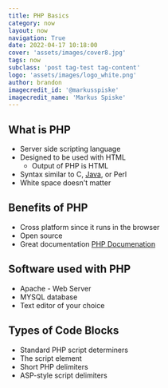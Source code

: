 ```yaml
---
title: PHP Basics
category: now
layout: now
navigation: True
date: 2022-04-17 10:18:00
cover: 'assets/images/cover8.jpg'
tags: now
subclass: 'post tag-test tag-content'
logo: 'assets/images/logo_white.png'
author: brandon
imagecredit_id: '@markusspiske'
imagecredit_name: 'Markus Spiske'
---
```

## What is PHP
-   Server side scripting language
-   Designed to be used with HTML
    -   Output of PHP is HTML
-   Syntax similar to C, [Java](app://obsidian.md/Java%20(Programming)), or Perl
-   White space doesn't matter

## Benefits of PHP
-   Cross platform since it runs in the browser
-   Open source
-   Great documentation [PHP Documenation](http://www.php.net/docs.php)

## Software used with PHP
-   Apache - Web Server
-   MYSQL database
-   Text editor of your choice

## Types of Code Blocks
-   Standard PHP script determiners
-   The script element
-   Short PHP delimiters
-   ASP-style script delimiters